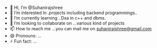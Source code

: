 - 👋 Hi, I’m @Suhanirajshree
- 👀 I’m interested in .projects including backend programmings..
- 🌱 I’m currently learning ..Dsa in c++ and dbms.
- 💞️ I’m looking to collaborate on ...various kind of projects
- 📫 How to reach me ...you can mail me on suhanirajshree@gmail.com
- 😄 Pronouns: ...
- ⚡ Fun fact: ...

<!---
Suhanirajshree/Suhanirajshree is a ✨ special ✨ repository because its `README.md` (this file) appears on your GitHub profile.
You can click the Preview link to take a look at your changes.
--->
